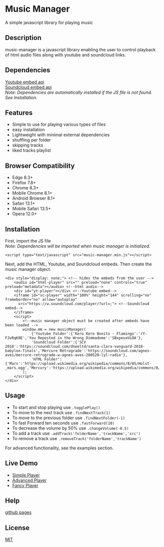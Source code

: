 # Music Manager

A simple javascript library for playing music

## Description

music-manager is a javascript library enabling the user to control playback of html audio files along with youtube and soundcloud links.

## Dependencies

[Youtube embed api](https://www.youtube.com/iframe_api)  
[Soundcloud embed api](https://w.soundcloud.com/player/api.js)  
*Note: Dependencies are automatically installed if the JS file is not found. See Installation.*

## Features

- Simple to use for playing various types of files
- easy installation
- Lightweight with minimal external dependencies
- shuffling per folder
- skipping tracks
- liked tracks playlist

## Browser Compatibility

- Edge 8.3+
- Firefox 7.8+
- Chrome 8.3+
- Mobile Chrome 8.1+
- Android Browser 8.1+
- Safari 13.1+
- Mobile Safari 13.5+
- Opera 12.0+  

## Installation

First, import the JS file  
*Note: Dependencies will be imported when music manager is initialized.*
```
<script type="text/javascript" src="music-manager.min.js"></script>
```
Next, add the HTML, Youtube, and Soundcloud embeds. Then create the music manager object.
```
<div style="display: none;"> <!-- hides the embeds from the user -->
	<audio id="html-player" src="" preload="none" controls="true" preload="metadata"></audio> <!--html audio-->
	<div id="yt-player"></div> <!--Youtube embed-->
	<iframe id="sc-player" width="100%" height="144" scrolling="no" frameborder="no" allow="autoplay"
	  src="https://w.soundcloud.com/player/?url=;"> <!--Soundcloud embed-->
	</iframe>
	<script>
	    <!--music manager object must be created after embeds have been loaded -->
		window.mm = new musicManager(
			{'Youtube Folder':{'Kero Kero Bonito - Flamingo':'rY-FJvRqK0E','You Reposted in the Wrong Dimmadome':'SBxpeuxUiOA'},
			'Soundcloud Folder':{'SCV 2018':'https://soundcloud.com/dneeltd/santa-clara-vanguard-2018-babylon-finals','Mercure Rétrograde':'https://soundcloud.com/agnes-aves/mercure-retrograde-w-agnes-aves-200520-lyl-radio'},
			'HTML Folder':{'Mars':'https://upload.wikimedia.org/wikipedia/commons/8/85/Holst-_mars.ogg','Mercury':'https://upload.wikimedia.org/wikipedia/commons/8/89/Holst_The_Planets_Mercury.ogg'}}
		);
	</script>
</div>
```

## Usage

- To start and stop playing use `.togglePlay()`  
- To move to the next track use `.findNextTrack(1)`  
- To move to the previous folder use `.findNextFolder(-1)`  
- To fast Forward ten seconds use `.fastForward(10)`  
- To decrease the volume by 50% use `.changeVolume(-0.5)`  
- To add a track use `.addTrack('folderName','trackName','src')`  
- To remove a track use `.removeTrack('folderName','trackName')`  

For advanced functionality, see the examples section.  

## Live Demo

* [Simple Player](https://kenanturner.github.io/music-manager/simple_player/index.html)
* [Advanced Player](https://kenanturner.github.io/music-manager/advanced_player/index.html)
* [Fancy Player](https://kenanturner.github.io/music-manager/fancy_player/index.html)

## Help

[github pages](https://kenanturner.github.io/music-manager/index.html)

## License
[MIT](/LICENSE)

